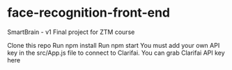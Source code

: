# face-recognition-front-end
SmartBrain - v1
Final project for ZTM course

Clone this repo
Run npm install
Run npm start
You must add your own API key in the src/App.js file to connect to Clarifai.
You can grab Clarifai API key here
